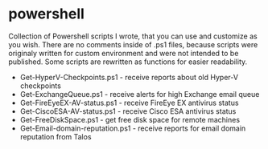 # powershell
Collection of Powershell scripts I wrote, that you can use and customize as you wish. There are no comments inside of .ps1 files, because scripts were originaly written for custom environment and were not intended to be published. Some scripts are rewritten as functions for easier readability. 

* Get-HyperV-Checkpoints.ps1 - receive reports about old Hyper-V checkpoints
* Get-ExchangeQueue.ps1 - receive alerts for high Exchange email queue
* Get-FireEyeEX-AV-status.ps1 - receive FireEye EX antivirus status
* Get-CiscoESA-AV-status.ps1 - receive Cisco ESA antivirus status
* Get-FreeDiskSpace.ps1 - get free disk space for remote machines
* Get-Email-domain-reputation.ps1 - receive reports for email domain reputation from Talos
